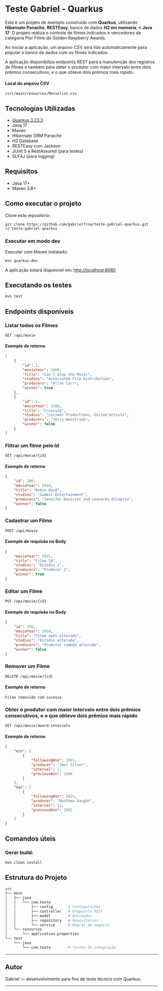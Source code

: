 
# Teste Gabriel - Quarkus

Este é um projeto de exemplo construído com **Quarkus**, utilizando **Hibernate Panache**, **RESTEasy**, banco de dados **H2 em memória**, e **Java 17**. O projeto realiza o controle de filmes indicados e vencedores da categoria Pior Filme do Golden Raspberry Awards.

Ao iniciar a aplicação, um arquivo CSV será lido automaticamente para popular o banco de dados com os filmes indicados.

A aplicação disponibiliza endpoints REST para a manutenção dos registros de filmes e também para obter o produtor com maior intervalo entre dois prêmios consecutivos, e o que obteve dois prêmios mais rápido.

#### Local do arquivo CSV
```
/src/main/resources/Movielist.csv
```

## Tecnologias Utilizadas

- [Quarkus 3.23.3](https://quarkus.io/)
- Java 17
- Maven
- Hibernate ORM Panache
- H2 Database
- RESTEasy com Jackson
- JUnit 5 e RestAssured (para testes)
- SLF4J (para logging)

## Requisitos

- Java 17+
- Maven 3.8+

## Como executar o projeto

Clone este repositório:

```bash
git clone https://github.com/gabrielfrna/teste-gabriel-quarkus.git
cd teste-gabriel-quarkus
```

### Executar em modo dev

Executar com Maven instalado:

```bash
mvn quarkus:dev
```

A aplicação estará disponível em: [http://localhost:8080](http://localhost:8080)

## Executando os testes

```bash
mvn test
```

## Endpoints disponíveis

### Listar todos os Filmes

```http
GET /api/movie
```

#### Exemplo de retorno
```json
[
    {
        "id": 1,
        "movieYear": 1980,
        "title": "Can't Stop the Music",
        "studios": "Associated Film Distribution",
        "producers": "Allan Carr",
        "winner": true
    },
    {
        "id": 2,
        "movieYear": 1980,
        "title": "Cruising",
        "studios": "Lorimar Productions, United Artists",
        "producers": "Jerry Weintraub",
        "winner": false
    }
]
```

### Filtrar um filme pelo Id

```http
GET /api/movie/{id}
```

#### Exemplo de retorno
```json
{
    "id": 200,
    "movieYear": 2018,
    "title": "Robin Hood",
    "studios": "Summit Entertainment",
    "producers": "Jennifer Davisson and Leonardo DiCaprio",
    "winner": false
}
```

### Cadastrar um Filme

```http
POST /api/movie
```

#### Exemplo de requisão no Body
```json
{
    "movieYear": 2025,
    "title": "Filme 10",
    "studios": "Estúdio 1",
    "producers": "Producer 2",
    "winner": true
}
```

### Editar um Filme

```http
PUT /api/movie/{id}
```

#### Exemplo de requisão no Body
```json
{
    "id": 208,
    "movieYear": 2010,
    "title": "Filme após alterado",
    "studios": "Estúdio alterado",
    "producers": "Produtor também alterado",
    "winner": false
}
```

### Remover um Filme

```http
DELETE /api/movie/{id}
```

#### Exemplo de retorno
```
Filme removido com sucesso
```

### Obter o produtor com maior intervalo entre dois prêmios consecutivos, e o que obteve dois prêmios mais rápido

```http
GET /api/movie/award-intervals
```

#### Exemplo de retorno
```json
{
    "min": [
        {
            "followingWin": 1991,
            "producer": "Joel Silver",
            "interval": 1,
            "previousWin": 1990
        }
    ],
    "max": [
        {
            "followingWin": 2015,
            "producer": "Matthew Vaughn",
            "interval": 13,
            "previousWin": 2002
        }
    ]
}
```

## Comandos úteis

### Gerar build:

```bash
mvn clean install
```

## Estrutura do Projeto

```bash
src
├── main
│   ├── java
│   │   └── com.teste
│   │       ├── config       # Configurações
│   │       ├── controller   # Endpoints REST
│   │       ├── model        # Entidades
│   │       ├── repository   # Repositórios
│   │       └── service      # Regras de negócio
│   └── resources
│       └── application.properties
└── test
    └── java
        └── com.teste        # Testes de integração
```

---

## Autor

Gabriel — desenvolvimento para fins de teste técnico com Quarkus.

---
